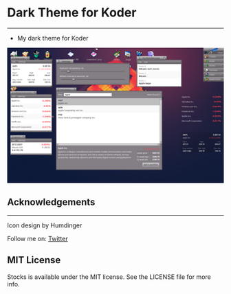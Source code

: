 # Dark Theme for Koder
----------------

- My dark theme for Koder

<p align="center">
  <img src="https://raw.githubusercontent.com/Konrad77/HaikuStocks/master/Screenshots/screenshot.png" alt="Icon"/>
</p>


## Acknowledgements
----------------
Icon design by Humdinger

Follow me on:
[Twitter](https:://twitter.com/konrad1977)

## MIT License
Stocks is available under the MIT license. See the LICENSE file for more info.
